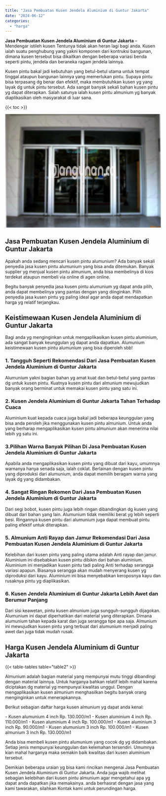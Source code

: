 ```yaml
---
title: "Jasa Pembuatan Kusen Jendela Aluminium di Guntur Jakarta"
date: "2024-06-12"
categories: 
  - "harga"
---
```


**Jasa Pembuatan Kusen Jendela Aluminium di Guntur Jakarta** – Mendengar istileh kusen Tentunya tidak akan heran lagi bagi anda. Kusen ialah suatu penghubung yang yakni komponen dari kontruksi bangunan, dimana kusen tersebut bisa dikaitkan dengan beberapa variasi benda seperti pintu, jendela dan beraneka ragam jendela lainnya.

Kusen pintu bakal jadi kebutuhan yang betul-betul utama untuk tempat tinggal ataupun bangunan lainnya yang memerlukan pintu. Supaya pintu bisa terpasang dg benar dan efektif, maka membutuhkan kusen yg yang layak dg untuk pintu tersebut. Ada sangat banyak sekali bahan kusen pintu yg dapat diterapkan. Salah satunya ialah kusen pintu almunium yg banyak diaplikasikan oleh masyarakat di luar sana.

{{< toc >}}

![Jasa Pembuatan Kusen Jendela Aluminium di Guntur Jakarta](/images/harga-kusen-jendela-alumunium-13.png)

## Jasa Pembuatan Kusen Jendela Aluminium di Guntur Jakarta

Apakah anda sedang mencari kusen pintu alumunium? Ada banyak sekali penyedia jasa kusen pintu alumunium yang bisa anda ditemukan. Banyak supplier yg menjual kusen pintu almunium, anda bisa membelinya di kios terdekat ataupun membeli via online di agen online.

Begitu banyak penyedia jasa kusen pintu alumunium yg dapat anda pilih, anda dapat membelinya yang pantas dengan yang diinginkan. Pilih penyedia jasa kusen pintu yg paling ideal agar anda dapat mendapatkan harga yg relatif terjangkau.

## Keistimewaan Kusen Jendela Aluminium di Guntur Jakarta

Bagi anda yg menginginkan untuk mengaplikasikan kusen pintu aluminium, ada sangat banyak keunggulan yg dapat anda dapatkan. Alumunium keistimewaan kusen pintu alumunium yang bisa diperoleh sbb!

### 1\. Tangguh Seperti Rekomendasi Dari Jasa Pembuatan Kusen Jendela Aluminium di Guntur Jakarta

Alumunium yakni bagian bahan yg amat kuat dan betul-betul yang pantas dg untuk kusen pintu. Kuatnya kusen pintu dari almunium mewujudkan banyak orang berminat untuk memakai kusen pintu yang satu ini.

### 2\. Kusen Jendela Aluminium di Guntur Jakarta Tahan Terhadap Cuaca

Aluminium kuat kepada cuaca juga bakal jadi beberapa keunggulan yang bisa anda peroleh jika menggunakan kusen pintu almunium. Untuk anda yang berharap mengaplikasikan kusen pintu almunium akan menerima nilai lebih yg satu ini.

### 3.Pilihan Warna Banyak Pilihan Di Jasa Pembuatan Kusen Jendela Aluminium di Guntur Jakarta

Apabila anda mengaplikasikan kusen pintu yang dibuat dari kayu, umumnya warnanya hanya senada saja, ialah coklat. Berlainan dengan kusen pintu yang diproduksi dari alumunium, anda dapat memilih beragam warna yang layak dg yang didambakan.

### 4\. Sangat Ringan Rekomen Dari Jasa Pembuatan Kusen Jendela Aluminium di Guntur Jakarta

Dari segi bobot, kusen pintu juga lebih ringan dibandingkan dg kusen yang dibuat dari bahan yang lain. Alumunium tidak memiliki berat yg lebih seperti besi. Ringannya kusen pintu dari alumunium juga dapat membuat pintu paling efektif untuk diterapkan.

### 5\. Almunium Anti Rayap dan Jamur Rekomendasi Dari Jasa Pembuatan Kusen Jendela Aluminium di Guntur Jakarta

Kelebihan dari kusen pintu yang paling utama adalah Anti rayap dan jamur. Aluminium ini disebabkan kusen pintu dibikin dari bahan aluminium. Aluminium ini menjadikan kusen pintu tadi paling Anti terhadap serangga variasi apapun. Biasanya serangga akan mudah menyerang kusen yg diproduksi dari kayu. Aluminium ini bisa menyebabkan keroposnya kayu dan rusaknya pintu yg diaplikasikan.

### 6\. Kusen Jendela Aluminium di Guntur Jakarta Lebih Awet dan Berumur Panjang

Dari sisi keawetan, pintu kusen almunium juga sungguh-sungguh dijagokan. Alumunium ini dapat diperhatikan dari material yang diterapkan. Dimana alumunium tahan kepada karat dan juga serangga tipe apa saja. Almunium ini mewujudkan kusen pintu yang terbuat dari alumunium menjadi paling awet dan juga tidak mudah rusak.

## Harga Kusen Jendela Aluminium di Guntur Jakarta

{{< table-tables table="table2" >}}

Almunium adalah bagian material yang mempunyai mutu tinggi dibandingi dengan material lainnya. Untuk harganya bahkan relatif lebih mahal karena diciptakan dg material yg mempunyai kwalitas unggul. Dengan mengaplikasikan kusen almunium menghasilkan begitu banyak orang menginginkan untuk menerapkannya.

Berikut sebagian daftar harga kusen almunium yg dapat anda kenal:

\- Kusen alumunium 4 inch Rp. 130.000/m1 - Kusen aluminium 4 inch Rp. 110.000/m1 - Kusen aluminium 4 inch Rp. 100.000/m1 - Kusen aluminium 3 inch Rp. 90.000/m1 - Kusen alumunium 3 inch Rp. 100.000/m1 - Kusen almunium 3 inch Rp. 130.000/m1

Anda bisa membeli kusen pintu alumunium yang cocok dg yg didambakan. Setiap jenis mempunyai keunggulan dan kelemahan tersendiri. Umumnya kian mahal harganya maka semakin baik kwalitas dari kusen aluminium tersebut.

Demikian beberapa uraian yg bisa kami rincikan mengenai Jasa Pembuatan Kusen Jendela Aluminium di Guntur Jakarta. Anda juga wajib melihat sebagian kelebihan dari kusen pintu almunium agar mengetahui apa yg dapat anda dapatkan jika memakainya. anda berhasrat dengan jasa yang kami tawarakan, silahkan Kontak kami untuk perundingan harga.
